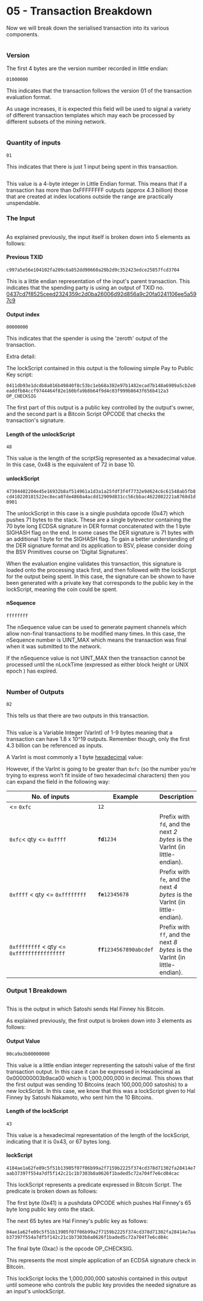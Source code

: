 # 05 - Transaction Breakdown

Now we will break down the serialised transaction into its various components.

<figure><img src="../.gitbook/assets/Tx Parameters.gif" alt=""><figcaption></figcaption></figure>

### Version <a href="#version" id="version"></a>

The first 4 bytes are the version number recorded in little endian:

`01000000`

This indicates that the transaction follows the version 01 of the transaction evaluation format.

As usage increases, it is expected this field will be used to signal a variety of different transaction templates which may each be processed by different subsets of the mining network.

<figure><img src="../.gitbook/assets/Tx Version Number.gif" alt=""><figcaption></figcaption></figure>

### Quantity of inputs <a href="#quantity-of-inputs" id="quantity-of-inputs"></a>

`01`

This indicates that there is just 1 input being spent in this transaction.

<figure><img src="../.gitbook/assets/Input Counter.gif" alt=""><figcaption></figcaption></figure>

This value is a 4-byte integer in Little Endian format. This means that if a transaction has more than 0xFFFFFFFF outputs (approx 4.3 billion) those that are created at index locations outside the range are practically unspendable.

### The Input <a href="#the-input" id="the-input"></a>

<figure><img src="../.gitbook/assets/Deconstructed Inputs.gif" alt=""><figcaption></figcaption></figure>

As explained previously, the input itself is broken down into 5 elements as follows:

#### Previous TXID <a href="#previous-txid" id="previous-txid"></a>

`c997a5e56e104102fa209c6a852dd90660a20b2d9c352423edce25857fcd3704`

This is a little endian representation of the input's parent transaction. This indicates that the spending party is using an output of TXID no. [0437cd7f8525ceed2324359c2d0ba26006d92d856a9c20fa0241106ee5a597c9](https://whatsonchain.com/tx/0437cd7f8525ceed2324359c2d0ba26006d92d856a9c20fa0241106ee5a597c9)

#### Output index <a href="#output-index" id="output-index"></a>

`00000000`

This indicates that the spender is using the 'zeroth' output of the transaction.

Extra detail:

The lockScript contained in this output is the following simple Pay to Public Key script:

`0411db93e1dcdb8a016b49840f8c53bc1eb68a382e97b1482ecad7b148a6909a5cb2e0eaddfb84ccf9744464f82e160bfa9b8b64f9d4c03f999b8643f656b412a3 OP_CHECKSIG`

The first part of this output is a public key controlled by the output's owner, and the second part is a Bitcoin Script OPCODE that checks the transaction's signature.

#### Length of the unlockScript <a href="#length-of-the-scriptsig" id="length-of-the-scriptsig"></a>

`48`

This value is the length of the scriptSig represented as a hexadecimal value. In this case, 0x48 is the equivalent of 72 in base 10.

#### unlockScript <a href="#scriptsig" id="scriptsig"></a>

`47304402204e45e16932b8af514961a1d3a1a25fdf3f4f7732e9d624c6c61548ab5fb8cd410220181522ec8eca07de4860a4acdd12909d831cc56cbbac4622082221a8768d1d0901`

The unlockScript in this case is a single pushdata opcode (0x47) which pushes 71 bytes to the stack. These are a single bytevector containing the 70 byte long ECDSA signature in DER format concatenated with the 1 byte SIGHASH flag on the end. In some cases the DER signature is 71 bytes with an additional 1 byte for the SIGHASH flag. To gain a better understanding of the DER signature format and its application to BSV, please consider doing the BSV Primitives course on 'Digital Signatures'.

When the evaluation engine validates this transaction, this signature is loaded onto the processing stack first, and then followed with the lockScript for the output being spent. In this case, the signature can be shown to have been generated with a private key that corresponds to the public key in the lockScript, meaning the coin could be spent.

#### nSequence <a href="#nsequence" id="nsequence"></a>

`ffffffff`

The nSequence value can be used to generate payment channels which allow non-final transactions to be modified many times. In this case, the nSequence number is UINT\_MAX which means the transaction was final when it was submitted to the network.

If the nSequence value is not UINT\_MAX then the transaction cannot be processed until the nLockTime (expressed as either block height or UNIX epoch ) has expired.

<figure><img src="../.gitbook/assets/nlocktimensequence (1).gif" alt=""><figcaption></figcaption></figure>

### Number of Outputs <a href="#number-of-outputs" id="number-of-outputs"></a>

`02`

This tells us that there are two outputs in this transaction.

<figure><img src="../.gitbook/assets/Output Counter.gif" alt=""><figcaption></figcaption></figure>

This value is a Variable Integer (VarInt) of 1-9 bytes meaning that a transaction can have 1.8 x 10^19 outputs. Remember though, only the first 4.3 billion can be referenced as inputs.

A VarInt is most commonly a 1 byte [hexadecimal](https://learnmeabitcoin.com/technical/hexadecimal) value:

However, if the VarInt is going to be greater than `0xfc` (so the number you’re trying to express won’t fit inside of two hexadecimal characters) then you can expand the field in the following way:

<table><thead><tr><th width="250.33333333333331">No. of inputs</th><th>Example</th><th>Description</th></tr></thead><tbody><tr><td>&#x3C;= <code>0xfc</code></td><td><code>12</code></td><td></td></tr><tr><td><code>0xfc</code>&#x3C; qty &#x3C;= <code>0xffff</code></td><td><strong><code>fd</code></strong><code>1234</code></td><td>Prefix with <code>fd</code>, and the next <em>2 bytes</em> is the VarInt (in little-endian).</td></tr><tr><td><code>0xffff</code> &#x3C; qty &#x3C;= <code>0xffffffff</code></td><td><strong><code>fe</code></strong><code>12345678</code></td><td>Prefix with <code>fe</code>, and the next <em>4 bytes</em> is the VarInt (in little-endian).</td></tr><tr><td><code>0xffffffff</code> &#x3C; qty &#x3C;= <code>0xffffffffffffffff</code></td><td><strong><code>ff</code></strong><code>1234567890abcdef</code></td><td>Prefix with <code>ff</code>, and the next <em>8 bytes</em> is the VarInt (in little-endian).</td></tr></tbody></table>

### Output 1 Breakdown <a href="#output-1-breakdown" id="output-1-breakdown"></a>

<figure><img src="../.gitbook/assets/Output Parameters.gif" alt=""><figcaption></figcaption></figure>

This is the output in which Satoshi sends Hal Finney his Bitcoin.

As explained previously, the first output is broken down into 3 elements as follows:

#### Output Value <a href="#output-value" id="output-value"></a>

`00ca9a3b00000000`

This value is a little endian integer representing the satoshi value of the first transaction output. In this case it can be expressed in Hexadecimal as 0x000000003b9aca00 which is 1,000,000,000 in decimal. This shows that the first output was sending 10 Bitcoins (each 100,000,000 satoshis) to a new lockScript. In this case, we know that this was a lockScript given to Hal Finney by Satoshi Nakamoto, who sent him the 10 Bitcoins.

#### Length of the lockScript <a href="#length-of-the-scriptpubkey" id="length-of-the-scriptpubkey"></a>

`43`

This value is a hexadecimal representation of the length of the lockScript, indicating that it is 0x43, or 67 bytes long.

#### lockScript <a href="#scriptpubkey" id="scriptpubkey"></a>

`4104ae1a62fe09c5f51b13905f07f06b99a2f7159b2225f374cd378d71302fa28414e7aab37397f554a7df5f142c21c1b7303b8a0626f1baded5c72a704f7e6cd84cac`

This lockScript represents a predicate expressed in Bitcoin Script. The predicate is broken down as follows:

The first byte (0x41) is a pushdata OPCODE which pushes Hal Finney's 65 byte long public key onto the stack.

The next 65 bytes are Hal Finney's public key as follows:

`04ae1a62fe09c5f51b13905f07f06b99a2f7159b2225f374cd378d71302fa28414e7aab37397f554a7df5f142c21c1b7303b8a0626f1baded5c72a704f7e6cd84c`

The final byte (0xac) is the opcode OP\_CHECKSIG.

This represents the most simple application of an ECDSA signature check in Bitcoin.

This lockScript locks the 1,000,000,000 satoshis contained in this output until someone who controls the public key provides the needed signature as an input's unlockScript.

